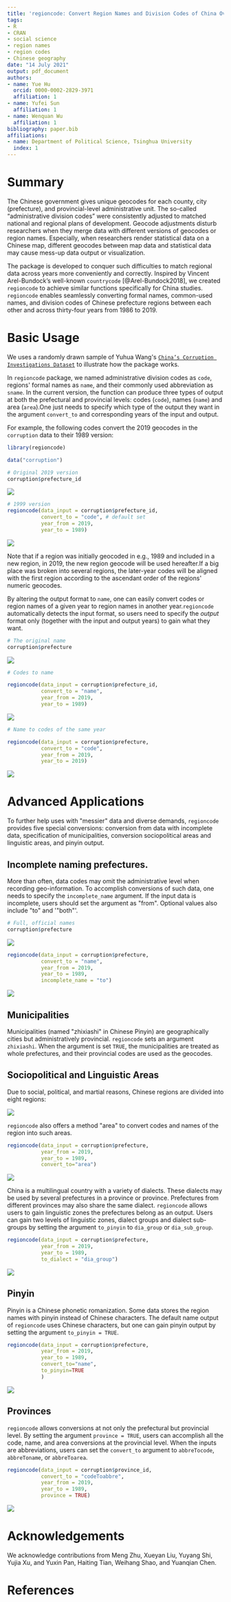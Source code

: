 ```yaml
---
title: 'regioncode: Convert Region Names and Division Codes of China Over Years'
tags:
- R
- CRAN
- social science
- region names
- region codes
- Chinese geography
date: "14 July 2021"
output: pdf_document
authors:
- name: Yue Hu
  orcid: 0000-0002-2829-3971
  affiliation: 1
- name: Yufei Sun
  affiliation: 1
- name: Wenquan Wu
  affiliation: 1
bibliography: paper.bib
affiliations:
- name: Department of Political Science, Tsinghua University
  index: 1
---
```


# Summary

The Chinese government gives unique geocodes for each county, city (prefecture), and provincial-level administrative unit. The so-called “administrative division codes” were consistently adjusted to matched national and regional plans of development. Geocode adjustments disturb researchers when they merge data with different versions of geocodes or region names. Especially, when researchers render statistical data on a Chinese map, different geocodes between map data and statistical data may cause mess-up data output or visualization.

The package is developed to conquer such difficulties to match regional data across years more conveniently and correctly. Inspired by Vincent Arel-Bundock’s well-known `countrycode` [@Arel-Bundock2018], we created `regioncode` to achieve similar functions specifically for China studies. `regioncode` enables seamlessly converting formal names, common-used names, and division codes of Chinese prefecture regions between each other and across thirty-four years from 1986 to 2019.

# Basic Usage

We uses a randomly drawn sample of Yuhua Wang's [`China’s Corruption Investigations Dataset`](https://dataverse.harvard.edu/dataset.xhtml?persistentId=doi:10.7910/DVN/9QZRAD) to illustrate how the package works.

In `regioncode` package, we named administrative division codes as `code`, regions' formal names as `name`, and their commonly used abbreviation as `sname`. In the current version, the function can produce three types of output at both the prefectural and provincial levels: codes (`code`), names (`name`) and area (`area`).One just needs to specify which type of the output they want in the argument `convert_to` and corresponding years of the input and output.

For example, the following codes convert the 2019 geocodes in the `corruption` data to their 1989 version:

```r
library(regioncode)

data("corruption")

# Original 2019 version
corruption$prefecture_id
```

![](https://user-images.githubusercontent.com/39488085/127256350-6e40d218-49f0-4c88-b996-08a375b83fcf.png)

```r
# 1999 version
regioncode(data_input = corruption$prefecture_id, 
           convert_to = "code", # default set
           year_from = 2019,
           year_to = 1989)
```

![](https://user-images.githubusercontent.com/39488085/127259452-0c807d54-dc3a-4aa3-9c5f-48caa53ff2e5.png)

Note that if a region was initially geocoded in e.g., 1989 and included in a new region, in 2019, the new region geocode will be used hereafter.If a big place was broken into several regions, the later-year codes will be aligned with the first region according to the ascendant order of the regions' numeric geocodes.

By altering the output format to `name`, one can easily convert codes or region names of a given year to region names in another year.`regioncode` automatically detects the input format, so users need to specify the *output* format only (together with the input and output years) to gain what they want.

```R
# The original name
corruption$prefecture
```

![](https://user-images.githubusercontent.com/39488085/127256356-768cd2bc-fdf7-43ca-b755-5256264bd57e.png)

```R
# Codes to name

regioncode(data_input = corruption$prefecture_id, 
           convert_to = "name",
           year_from = 2019,
           year_to = 1989)
```

![](https://user-images.githubusercontent.com/39488085/127256360-70c87af1-f180-4eb2-9530-5f167b57d2a9.png)

```R
# Name to codes of the same year

regioncode(data_input = corruption$prefecture, 
           convert_to = "code",
           year_from = 2019,
           year_to = 2019)
```

![](https://user-images.githubusercontent.com/39488085/127256361-ad389b45-a30f-4bba-929d-3024fe608e83.png)

# Advanced Applications

To further help uses with "messier" data and diverse demands, `regioncode` provides five special conversions: conversion from data with incomplete data, specification of municipalities, conversion sociopolitical areas and linguistic areas, and pinyin output.

## Incomplete naming prefectures.

More than often, data codes may omit the administrative level when recording geo-information. To accomplish conversions of such data, one needs to specify the `incomplete_name` argument. If the input data is incomplete, users should set the argument as "from". Optional values also include "to" and '"both"'.

```R
# Full, official names
corruption$prefecture
```

![](https://user-images.githubusercontent.com/39488085/127256365-a8a22896-0527-4877-b756-3536ff62a33f.png)

```R
regioncode(data_input = corruption$prefecture, 
           convert_to = "name",
           year_from = 2019,
           year_to = 1989,
           incomplete_name = "to")
```

![](https://user-images.githubusercontent.com/39488085/127256368-eff66803-3e9f-413f-a623-88f78783a624.png)

## Municipalities

Municipalities (named "zhixiashi" in Chinese Pinyin) are geographically cities but administratively provincial. `regioncode` sets an argument `zhixiashi`. When the argument is set `TRUE`, the municipalities are treated as whole prefectures, and their provincial codes are used as the geocodes.

## Sociopolitical and Linguistic Areas

Due to social, political, and martial reasons, Chinese regions are divided into eight regions:

![](https://user-images.githubusercontent.com/39488085/127256370-51563c5f-def6-4589-b2c4-18b2e032c926.png)

`regioncode` also offers a method "area" to convert codes and names of the region into such areas.

```R
regioncode(data_input = corruption$prefecture, 
           year_from = 2019,
           year_to = 1989, 
           convert_to="area")
```

![](https://user-images.githubusercontent.com/39488085/127256372-67f37c57-da41-4c0b-9a5a-1da8565fc4b4.png)

China is a multilingual country with a variety of dialects. These dialects may be used by several prefectures in a province or province. Prefectures from different provinces may also share the same dialect. `regioncode` allows users to gain linguistic zones the prefectures belong as an output. Users can gain two levels of linguistic zones, dialect groups and dialect sub-groups by setting the argument `to_pinyin` to `dia_group` or `dia_sub_group`. 

```R
regioncode(data_input = corruption$prefecture, 
           year_from = 2019,
           year_to = 1989,
           to_dialect = "dia_group")
```

![](https://user-images.githubusercontent.com/39488085/127256373-88f4f02e-6653-4971-906a-4f796dab1bb0.png)

## Pinyin

Pinyin is a Chinese phonetic romanization. Some data stores the region names with pinyin instead of Chinese characters. The default name output of `regioncode` uses Chinese characters, but one can gain pinyin output by setting the argument `to_pinyin = TRUE`. 

```R
regioncode(data_input = corruption$prefecture, 
           year_from = 2019,
           year_to = 1989, 
           convert_to="name",
           to_pinyin=TRUE
           )
```

![](https://user-images.githubusercontent.com/39488085/127256378-f5063101-049b-4bf3-abe2-adea2f4ee67e.png)

## Provinces

`regioncode` allows conversions at not only the prefectural but provincial level. By setting the argument `province = TRUE`, users can accomplish all the code, name, and area conversions at the provincial level. When the inputs are abbreviations, users can set the `convert_to` argument to `abbreTocode`, `abbreToname`, or `abbreToarea`. 

```R
regioncode(data_input = corruption$province_id, 
           convert_to = "codeToabbre",
           year_from = 2019,
           year_to = 1989,
           province = TRUE)
```

![](https://user-images.githubusercontent.com/39488085/127256346-72c3b942-fa32-445f-a74e-4a2440e5cb91.png)

# Acknowledgements

We acknowledge contributions from Meng Zhu, Xueyan Liu, Yuyang Shi, Yujia Xu, and Yuxin Pan, Haiting Tian, Weihang Shao, and Yuanqian Chen.

# References
